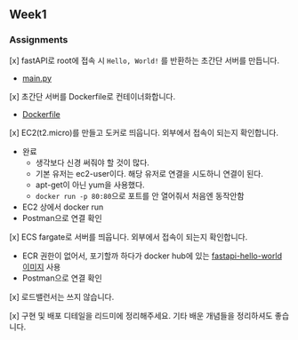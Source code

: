 ## Week1

### Assignments

[x] fastAPI로 root에 접속 시 `Hello, World!` 를 반환하는 초간단 서버를 만듭니다.

- [main.py](./main.py)

[x] 초간단 서버를 Dockerfile로 컨테이너화합니다.

- [Dockerfile](./Dockerfile)

[x] EC2(t2.micro)를 만들고 도커로 띄웁니다. 외부에서 접속이 되는지 확인합니다.

- 완료
  - 생각보다 신경 써줘야 할 것이 많다.
  - 기본 유저는 ec2-user이다. 해당 유저로 연결을 시도하니 연결이 된다.
  - apt-get이 아닌 yum을 사용했다.
  - `docker run -p 80:80`으로 포트를 안 열어줘서 처음엔 동작안함
- EC2 상에서 docker run
- Postman으로 연결 확인

[x] ECS fargate로 서버를 띄웁니다. 외부에서 접속이 되는지 확인합니다.

- ECR 권한이 없어서, 포기할까 하다가 docker hub에 있는 [fastapi-hello-world 이미지](https://hub.docker.com/r/asdkant/fastapi-hello-world) 사용
- Postman으로 연결 확인

[x] 로드밸런서는 쓰지 않습니다.

[x] 구현 및 배포 디테일을 리드미에 정리해주세요. 기타 배운 개념들을 정리하셔도 좋습니다.
